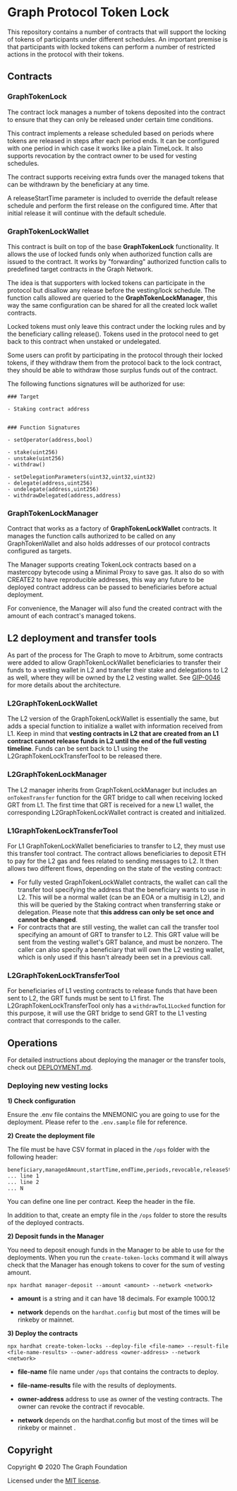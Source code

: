 # Graph Protocol Token Lock

This repository contains a number of contracts that will support the locking of tokens of participants under different schedules.
An important premise is that participants with locked tokens can perform a number of restricted actions in the protocol with their tokens.

## Contracts

### GraphTokenLock

The contract lock manages a number of tokens deposited into the contract to ensure that they can only be released under certain time conditions.

This contract implements a release scheduled based on periods where tokens are released in steps after each period ends. It can be configured with one period in which case it works like a plain TimeLock.
It also supports revocation by the contract owner to be used for vesting schedules.

The contract supports receiving extra funds over the managed tokens that can be withdrawn by the beneficiary at any time.

A releaseStartTime parameter is included to override the default release schedule and perform the first release on the configured time. After that initial release it will continue with the default schedule.

### GraphTokenLockWallet

This contract is built on top of the base **GraphTokenLock** functionality. It allows the use of locked funds only when authorized function calls are issued to the contract. 
It works by "forwarding" authorized function calls to predefined target contracts in the Graph Network.

The idea is that supporters with locked tokens can participate in the protocol but disallow any release before the vesting/lock schedule.
The function calls allowed are queried to the **GraphTokenLockManager**, this way the same configuration can be shared for all the created lock wallet contracts.

Locked tokens must only leave this contract under the locking rules and by the beneficiary calling release(). Tokens used in the protocol need to get back to this contract when unstaked or undelegated.

Some users can profit by participating in the protocol through their locked tokens, if they withdraw them from the protocol back to the lock contract, they should be able to withdraw those surplus funds out of the contract.

The following functions signatures will be authorized for use:

```
### Target

- Staking contract address


### Function Signatures

- setOperator(address,bool)

- stake(uint256)
- unstake(uint256)
- withdraw()

- setDelegationParameters(uint32,uint32,uint32)
- delegate(address,uint256)
- undelegate(address,uint256)
- withdrawDelegated(address,address)
```

### GraphTokenLockManager

Contract that works as a factory of **GraphTokenLockWallet** contracts. It manages the function calls authorized to be called on any GraphTokenWallet and also holds addresses of our protocol contracts configured as targets.

The Manager supports creating TokenLock contracts based on a mastercopy bytecode using a Minimal Proxy to save gas. It also do so with CREATE2 to have reproducible addresses, this way any future to be deployed contract address can be passed to beneficiaries before actual deployment.

For convenience, the Manager will also fund the created contract with the amount of each contract's managed tokens.

## L2 deployment and transfer tools

As part of the process for The Graph to move to Arbitrum, some contracts were added to allow GraphTokenLockWallet beneficiaries to transfer their funds to a vesting wallet in L2 and transfer their stake and delegations to L2 as well, where they will be owned by the L2 vesting wallet. See [GIP-0046](https://forum.thegraph.com/t/gip-0046-l2-transfer-tools/4023) for more details about the architecture.

### L2GraphTokenLockWallet

The L2 version of the GraphTokenLockWallet is essentially the same, but adds a special function to initialize a wallet with information received from L1. Keep in mind that **vesting contracts in L2 that are created from an L1 contract cannot release funds in L2 until the end of the full vesting timeline**. Funds can be sent back to L1 using the L2GraphTokenLockTransferTool to be released there.

### L2GraphTokenLockManager

The L2 manager inherits from GraphTokenLockManager but includes an `onTokenTransfer` function for the GRT bridge to call when receiving locked GRT from L1. The first time that GRT is received for a new L1 wallet, the corresponding L2GraphTokenLockWallet contract is created and initialized.

### L1GraphTokenLockTransferTool

For L1 GraphTokenLockWallet beneficiaries to transfer to L2, they must use this transfer tool contract. The contract allows beneficiaries to deposit ETH to pay for the L2 gas and fees related to sending messages to L2. It then allows two different flows, depending on the state of the vesting contract:

- For fully vested GraphTokenLockWallet contracts, the wallet can call the transfer tool specifying the address that the beneficiary wants to use in L2. This will be a normal wallet (can be an EOA or a multisig in L2), and this will be queried by the Staking contract when transferring stake or delegation. Please note that **this address can only be set once and cannot be changed**.
- For contracts that are still vesting, the wallet can call the transfer tool specifying an amount of GRT to transfer to L2. This GRT value will be sent from the vesting wallet's GRT balance, and must be nonzero. The caller can also specify a beneficiary that will own the L2 vesting wallet, which is only used if this hasn't already been set in a previous call.

### L2GraphTokenLockTransferTool

For beneficiaries of L1 vesting contracts to release funds that have been sent to L2, the GRT funds must be sent to L1 first. The L2GraphTokenLockTransferTool only has a `withdrawToL1Locked` function for this purpose, it will use the GRT bridge to send GRT to the L1 vesting contract that corresponds to the caller.

## Operations

For detailed instructions about deploying the manager or the transfer tools, check out [DEPLOYMENT.md](./DEPLOYMENT.md).

### Deploying new vesting locks

**1) Check configuration**

Ensure the .env file contains the MNEMONIC you are going to use for the deployment. Please refer to the `.env.sample` file for reference.

**2) Create the deployment file**

The file must be have CSV format in placed in the `/ops` folder with the following header:
```
beneficiary,managedAmount,startTime,endTime,periods,revocable,releaseStartTime,vestingCliffTime
... line 1
... line 2
... N
```

You can define one line per contract. Keep the header in the file.

In addition to that, create an empty file in the `/ops` folder to store the results of the deployed contracts.

**2) Deposit funds in the Manager**

You need to deposit enough funds in the Manager to be able to use for the deployments. When you run the `create-token-locks` command it will always check that the Manager has enough tokens to cover for the sum of vesting amount.

```
npx hardhat manager-deposit --amount <amount> --network <network>
```

- **amount** is a string and it can have 18 decimals. For example 1000.12

- **network** depends on the `hardhat.config` but most of the times will be rinkeby or mainnet.

**3) Deploy the contracts**

```
npx hardhat create-token-locks --deploy-file <file-name> --result-file <file-name-results> --owner-address <owner-address> --network <network>
```

- **file-name** file name under `/ops` that contains the contracts to deploy.

- **file-name-results** file with the results of deployments.

- **owner-address** address to use as owner of the vesting contracts. The owner can revoke the contract if revocable.

- **network** depends on the hardhat.config but most of the times will be rinkeby or mainnet .

## Copyright

Copyright &copy; 2020 The Graph Foundation

Licensed under the [MIT license](LICENSE.md).

